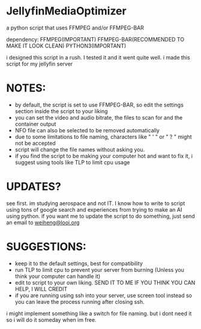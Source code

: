 # JellyfinMediaOptimizer
a python script that uses FFMPEG and/or FFMPEG-BAR

dependency: 
FFMPEG(IMPORTANT)
FFMPEG-BAR(RECOMMENDED TO MAKE IT LOOK CLEAN)
PYTHON3(IMPORTANT)

i designed this script in a rush. I tested it and it went quite well.
i made this script for my jellyfin server

# NOTES:
- by default, the script is set to use FFMPEG-BAR, so edit the settings section inside the script to your liking
- you can set the video and audio bitrate, the files to scan for and the container output
- NFO file can also be selected to be removed automatically
- due to some limitations to file naming, characters like " ' " or " ? " might not be accepted
- script will change the file names without asking you.
- if you find the script to be making your computer hot and want to fix it, i suggest using tools like TLP to limit cpu usage

# UPDATES?
see first. im studying aerospace and not IT. I know how to write to script using tons of google search and experiences from trying to make an AI using python.
if you want me to update the script to do something, just send an email to weiheng@looi.org

# SUGGESTIONS:
- keep it to the default settings, best for compatibility
- run TLP to limit cpu to prevent your server from burning (Unless you think your computer can handle it)
- edit to script to your own liking. SEND IT TO ME IF YOU THINK YOU CAN HELP, I WILL CREDIT
- if you are running using ssh into your server, use screen tool instead so you can leave the process running after closing ssh.

i might implement something like a switch for file naming. but i dont need it so i will do it someday when im free.
